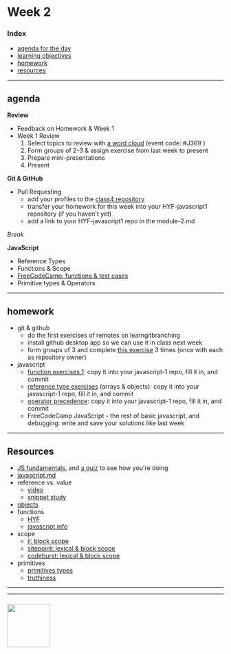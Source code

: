 # Week 2


### Index
* [agenda for the day](#agenda)
* [learning objectives](#learning-objectives)
* [homework](#homework)
* [resources](#resources)

---

## agenda
    
__Review__
* Feedback on Homework & Week 1
* Week 1 Review 
    1. Select topics to review with [a word cloud](https://www.sli.do) (event code: #J369 )
    2. Form groups of 2-3 & assign exercise from last week to present
    3. Prepare mini-presentations
    4. Present

__Git & GitHub__
* Pull Requesting 
    * add your profiles to the [class4 repository](https://github.com/HackYourFutureBEHomework/class4)
    * transfer your homework for this week into your HYF-javascript1 repository (if you haven't yet)
    * add a link to your HYF-javascript1 repo in the module-2.md

_Break_

__JavaScript__
* Reference Types
* Functions & Scope
* [FreeCodeCamp: functions & test cases](https://learn.freecodecamp.org/javascript-algorithms-and-data-structures/basic-javascript/write-reusable-javascript-with-functions)
* Primitive types & Operators




---

## homework

* git & github
    * do the first exercises of remotes on learngitbranching
    * install github desktop app so we can use it in class next week
    * form groups of 3 and complete [this exercise](https://github.com/colevandersWands/pull-requesting) 3 times (once with each as 
    repository owner)
* javascript
    * [function exercises 1](https://raw.githubusercontent.com/colevandersWands/function-exercises/master/1-functions.md): copy it into your javascript-1 repo, fill it in, and commit
    * [reference type exercises](https://raw.githubusercontent.com/colevandersWands/reference-type-exercises/master/README.md) (arrays & objects): copy it into your javascript-1 repo, fill it in, and commit
    * [operator precedence](https://raw.githubusercontent.com/janke-learning/operator-precedence/master/README.md): copy it into your javascript-1 repo, fill it in, and commit
    * FreeCodeCamp JavaScript - the rest of basic javascript, and debugging: write and save your solutions like last week


---

## Resources

* [JS fundamentals](https://github.com/HackYourFutureBelgium/fundamentals/blob/master/fundamentals/README.md), and [a quiz](https://github.com/HackYourFutureBelgium/fundamentals/blob/master/fundamentals/exercises.md) to see how you're doing
* [javascript.md](./javascript.md)
* reference vs. value 
    * [video](https://www.youtube.com/watch?v=9ooYYRLdg_g)
    * [snippet study](https://github.com/janke-learning/reference-vs-value)
* [objects](https://github.com/HackYourFutureBelgium/fundamentals/blob/master/fundamentals/objects.md) 
* functions
    * [HYF](https://github.com/HackYourFutureBelgium/fundamentals/blob/master/fundamentals/functions.md) 
    * [javascript.info](https://javascript.info/function-basics)
* scope
    * [jl: block scope](https://github.com/janke-learning/block-scope-let-vs-var)
    * [sitepoint: lexical & block scope](https://www.sitepoint.com/demystifying-javascript-variable-scope-hoisting/)
    * [codeburst: lexical & block scope](https://codeburst.io/javascript-learn-understand-scope-f53d6592c726)
* primitives
    * [primitives types](https://github.com/colevandersWands/primitive-types)
    * [truthiness](https://github.com/janke-learning/truthiness/blob/master/README.md)

___
___
### <a href="https://hackyourfuture.be" target="_blank"><img src="https://pbs.twimg.com/profile_images/984474625009741824/Bs_qKx6-_400x400.jpg" width="100" height="100"></img></a>

